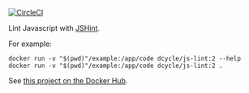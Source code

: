 [![CircleCI](https://circleci.com/gh/dcycle/docker-js-lint.svg?style=svg)](https://circleci.com/gh/dcycle/docker-js-lint)

Lint Javascript with [JSHint](http://jshint.com/install/).

For example:

    docker run -v "$(pwd)"/example:/app/code dcycle/js-lint:2 --help
    docker run -v "$(pwd)"/example:/app/code dcycle/js-lint:2 .

See [this project on the Docker Hub](https://hub.docker.com/r/dcycle/js-lint/).
